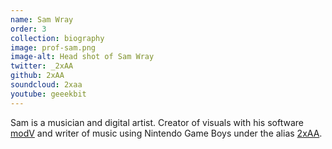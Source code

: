 ```yaml
---
name: Sam Wray
order: 3
collection: biography
image: prof-sam.png
image-alt: Head shot of Sam Wray
twitter: _2xAA
github: 2xAA
soundcloud: 2xaa
youtube: geeekbit
---
```

Sam is a musician and digital artist. Creator of visuals with his software [modV](http://github.com/2xaa/modV) and writer of music using Nintendo Game Boys under the alias [2xAA](http://2xaa.fm).
